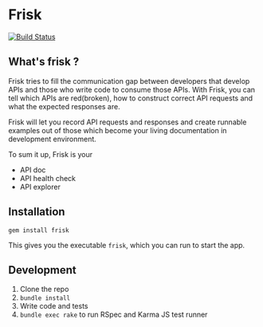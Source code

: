 Frisk
=====

[![Build Status](https://travis-ci.org/code-mancers/frisk.png?branch=master)](https://travis-ci.org/code-mancers/frisk)

## What's frisk ?

Frisk tries to fill the communication gap between developers that develop APIs
and those who write code to consume those APIs. With Frisk, you can tell
which APIs are red(broken), how to construct correct API requests and what the
expected responses are.

Frisk will let you record API requests and responses and create runnable
examples out of those which become your living documentation in development
environment.

To sum it up, Frisk is your

* API doc
* API health check
* API explorer

## Installation

    gem install frisk

This gives you the executable `frisk`, which you can run to start the app.

## Development

1. Clone the repo
2. `bundle install`
3. Write code and tests
4. `bundle exec rake` to run RSpec and Karma JS test runner
